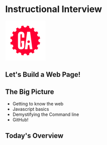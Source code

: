 # Instructional Interview
![ga](ga_cog.png) <br>

## Let's Build a Web Page!

## The Big Picture

- Getting to know the web
- Javascript basics
- Demystifying the Command line
- GitHub!

## Today's Overview
